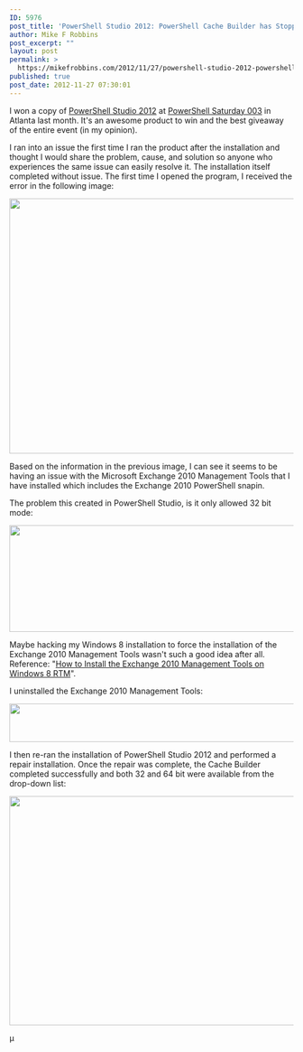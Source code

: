 ```yaml
---
ID: 5976
post_title: 'PowerShell Studio 2012: PowerShell Cache Builder has Stopped Working'
author: Mike F Robbins
post_excerpt: ""
layout: post
permalink: >
  https://mikefrobbins.com/2012/11/27/powershell-studio-2012-powershell-cache-builder-has-stopped-working/
published: true
post_date: 2012-11-27 07:30:01
---
```

I won a copy of <a href="http://www.sapien.com/software/powershell_studio" target="_blank">PowerShell Studio 2012</a> at <a href="http://powershellsaturday.com/003/" target="_blank">PowerShell Saturday 003</a> in Atlanta last month. It's an awesome product to win and the best giveaway of the entire event (in my opinion).

I ran into an issue the first time I ran the product after the installation and thought I would share the problem, cause, and solution so anyone who experiences the same issue can easily resolve it. The installation itself completed without issue. The first time I opened the program, I received the error in the following image:

<a href="http://mikefrobbins.com/wp-content/uploads/2012/11/cachebuilder-error1.png"><img class="alignnone size-full wp-image-5977" title="cachebuilder-error1" alt="" src="http://mikefrobbins.com/wp-content/uploads/2012/11/cachebuilder-error1.png" height="452" width="526" /></a>

Based on the information in the previous image, I can see it seems to be having an issue with the Microsoft Exchange 2010 Management Tools that I have installed which includes the Exchange 2010 PowerShell snapin.

The problem this created in PowerShell Studio, is it only allowed 32 bit mode:

<a href="http://mikefrobbins.com/wp-content/uploads/2012/11/cachebuilder-error2.png"><img class="alignnone size-full wp-image-5978" title="cachebuilder-error2" alt="" src="http://mikefrobbins.com/wp-content/uploads/2012/11/cachebuilder-error2.png" height="189" width="576" /></a>

Maybe hacking my Windows 8 installation to force the installation of the Exchange 2010 Management Tools wasn't such a good idea after all. Reference: "<a href="http://mikefrobbins.com/2012/08/16/how-to-install-the-exchange-2010-management-tools-on-windows-8-rtm/" target="_blank">How to Install the Exchange 2010 Management Tools on Windows 8 RTM</a>".

I uninstalled the Exchange 2010 Management Tools:

<a href="http://mikefrobbins.com/wp-content/uploads/2012/11/cachebuilder-error3.png"><img class="alignnone size-full wp-image-5979" title="cachebuilder-error3" alt="" src="http://mikefrobbins.com/wp-content/uploads/2012/11/cachebuilder-error3.png" height="68" width="640" /></a>

I then re-ran the installation of PowerShell Studio 2012 and performed a repair installation. Once the repair was complete, the Cache Builder completed successfully and both 32 and 64 bit were available from the drop-down list:

<a href="http://mikefrobbins.com/wp-content/uploads/2012/11/cachebuilder-error4.png"><img class="alignnone size-full wp-image-5980" title="cachebuilder-error4" alt="" src="http://mikefrobbins.com/wp-content/uploads/2012/11/cachebuilder-error4.png" height="406" width="640" /></a>

µ